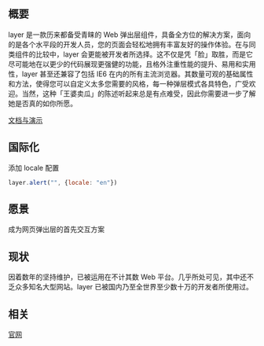 
## 概要
layer 是一款历来都备受青睐的 Web 弹出层组件，具备全方位的解决方案，面向的是各个水平段的开发人员，您的页面会轻松地拥有丰富友好的操作体验。在与同类组件的比较中，layer 会更能被开发者所选择。这不仅是凭「脸」取胜，而是它尽可能地在以更少的代码展现更强健的功能，且格外注重性能的提升、易用和实用性，layer 甚至还兼容了包括 IE6 在内的所有主流浏览器。其数量可观的基础属性和方法，使得您可以自定义太多您需要的风格，每一种弹层模式各具特色，广受欢迎。当然，这种「王婆卖瓜」的陈述听起来总是有点难受，因此你需要进一步了解她是否真的如你所愿。

[文档与演示](http://layer.layui.com/) 

## 国际化

添加 locale 配置

```javascript
layer.alert("", {locale: "en"})
```

## 愿景
成为网页弹出层的首先交互方案

## 现状
因着数年的坚持维护，已被运用在不计其数 Web 平台。几乎所处可见，其中还不乏众多知名大型网站。layer 已被国内乃至全世界至少数十万的开发者所使用过。


## 相关
[官网](http://layer.layui.com/)